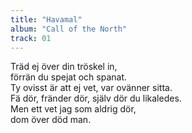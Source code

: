```yaml
---
title: "Havamal"
album: "Call of the North"
track: 01
---
```


Träd ej över din tröskel in,  
förrän du spejat och spanat.  
Ty ovisst är att ej vet, var ovänner sitta.  
Fä dör, fränder dör, själv dör du likaledes.  
Men ett vet jag som aldrig dör,  
dom över död man.  